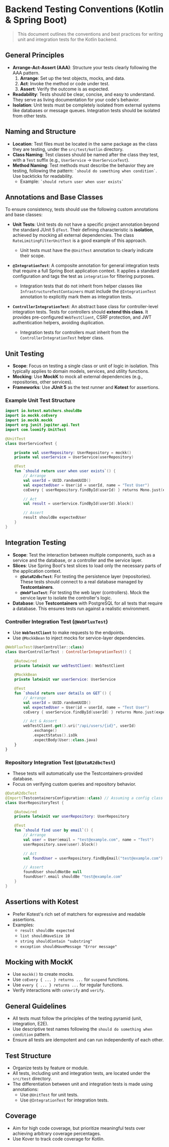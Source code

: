 # Backend Testing Conventions (Kotlin & Spring Boot)

> This document outlines the conventions and best practices for writing unit and integration tests for the Kotlin backend.

## General Principles

- **Arrange-Act-Assert (AAA)**: Structure your tests clearly following the AAA pattern.
  1.  **Arrange**: Set up the test objects, mocks, and data.
  2.  **Act**: Invoke the method or code under test.
  3.  **Assert**: Verify the outcome is as expected.
- **Readability**: Tests should be clear, concise, and easy to understand. They serve as living documentation for your code's behavior.
- **Isolation**: Unit tests must be completely isolated from external systems like databases or message queues. Integration tests should be isolated from other tests.

## Naming and Structure

- **Location**: Test files must be located in the same package as the class they are testing, under the `src/test/kotlin` directory.
- **Class Naming**: Test classes should be named after the class they test, with a `Test` suffix (e.g., `UserService` -> `UserServiceTest`).
- **Method Naming**: Test methods must describe the behavior they are testing, following the pattern: `` `should do something when condition` ``. Use backticks for readability.
  - Example: `` `should return user when user exists` ``

## Annotations and Base Classes

To ensure consistency, tests should use the following custom annotations and base classes:

- **Unit Tests**: Unit tests do not have a specific project annotation beyond the standard JUnit 5 `@Test`. Their defining characteristic is **isolation**, achieved by mocking all external dependencies. The class `RateLimitingFilterUnitTest` is a good example of this approach.
  - Unit tests must have the `@UnitTest` annotation to clearly indicate their scope.

- **`@IntegrationTest`**: A composite annotation for general integration tests that require a full Spring Boot application context. It applies a standard configuration and tags the test as `integration` for filtering purposes.
  - Integration tests that do not inherit from helper classes like `InfrastructureTestContainers` must include the `@IntegrationTest` annotation to explicitly mark them as integration tests.

- **`ControllerIntegrationTest`**: An abstract base class for controller-level integration tests. Tests for controllers should **extend this class**. It provides pre-configured `WebTestClient`, CSRF protection, and JWT authentication helpers, avoiding duplication.
  - Integration tests for controllers must inherit from the `ControllerIntegrationTest` helper class.

## Unit Testing

- **Scope**: Focus on testing a single class or unit of logic in isolation. This typically applies to domain models, services, and utility functions.
- **Mocking**: Use **MockK** to mock all external dependencies (e.g., repositories, other services).
- **Frameworks**: Use **JUnit 5** as the test runner and **Kotest** for assertions.

### Example Unit Test Structure

```kotlin
import io.kotest.matchers.shouldBe
import io.mockk.coEvery
import io.mockk.mockk
import org.junit.jupiter.api.Test
import com.loomify.UnitTest

@UnitTest
class UserServiceTest {

    private val userRepository: UserRepository = mockk()
    private val userService = UserService(userRepository)

    @Test
    fun `should return user when user exists`() {
        // Arrange
        val userId = UUID.randomUUID()
        val expectedUser = User(id = userId, name = "Test User")
        coEvery { userRepository.findById(userId) } returns Mono.just(expectedUser)

        // Act
        val result = userService.findById(userId).block()

        // Assert
        result shouldBe expectedUser
    }
}
```

## Integration Testing

- **Scope**: Test the interaction between multiple components, such as a service and the database, or a controller and the service layer.
- **Slices**: Use Spring Boot's test slices to load only the necessary parts of the application context.
  - **`@DataR2dbcTest`**: For testing the persistence layer (repositories). These tests should connect to a real database managed by **Testcontainers**.
  - **`@WebFluxTest`**: For testing the web layer (controllers). Mock the service layer to isolate the controller's logic.
- **Database**: Use **Testcontainers** with PostgreSQL for all tests that require a database. This ensures tests run against a realistic environment.

### Controller Integration Test (`@WebFluxTest`)

- Use **`WebTestClient`** to make requests to the endpoints.
- Use `@MockkBean` to inject mocks for service-layer dependencies.

```kotlin
@WebFluxTest(UserController::class)
class UserControllerTest : ControllerIntegrationTest() {

    @Autowired
    private lateinit var webTestClient: WebTestClient

    @MockkBean
    private lateinit var userService: UserService

    @Test
    fun `should return user details on GET`() {
        // Arrange
        val userId = UUID.randomUUID()
        val expectedUser = User(id = userId, name = "Test User")
        coEvery { userService.findById(userId) } returns Mono.just(expectedUser)

        // Act & Assert
        webTestClient.get().uri("/api/users/{id}", userId)
            .exchange()
            .expectStatus().isOk
            .expectBody(User::class.java)
    }
}
```

### Repository Integration Test (`@DataR2dbcTest`)

- These tests will automatically use the Testcontainers-provided database.
- Focus on verifying custom queries and repository behavior.

```kotlin
@DataR2dbcTest
@Import(TestcontainersConfiguration::class) // Assuming a config class for Testcontainers
class UserRepositoryTest {

    @Autowired
    private lateinit var userRepository: UserRepository

    @Test
    fun `should find user by email`() {
        // Arrange
        val user = User(email = "test@example.com", name = "Test")
        userRepository.save(user).block()

        // Act
        val foundUser = userRepository.findByEmail("test@example.com").block()

        // Assert
        foundUser shouldNotBe null
        foundUser?.email shouldBe "test@example.com"
    }
}
```

## Assertions with Kotest

- Prefer Kotest's rich set of matchers for expressive and readable assertions.
- Examples:
  - `result shouldBe expected`
  - `list shouldHaveSize 10`
  - `string shouldContain "substring"`
  - `exception shouldHaveMessage "Error message"`

## Mocking with MockK

- Use `mockk()` to create mocks.
- Use `coEvery { ... } returns ...` for `suspend` functions.
- Use `every { ... } returns ...` for regular functions.
- Verify interactions with `coVerify` and `verify`.

## General Guidelines

- All tests must follow the principles of the testing pyramid (unit, integration, E2E).
- Use descriptive test names following the `should do something when condition` pattern.
- Ensure all tests are idempotent and can run independently of each other.

## Test Structure

- Organize tests by feature or module.
- All tests, including unit and integration tests, are located under the `src/test` directory.
- The differentiation between unit and integration tests is made using annotations:
  - Use `@UnitTest` for unit tests.
  - Use `@IntegrationTest` for integration tests.

## Coverage

- Aim for high code coverage, but prioritize meaningful tests over achieving arbitrary coverage percentages.
- Use Kover to track code coverage for Kotlin.
